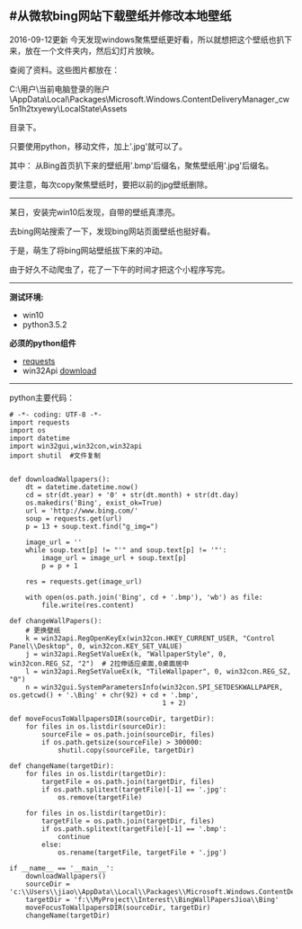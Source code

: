 #从微软bing网站下载壁纸并修改本地壁纸
----------
2016-09-12更新
今天发现windows聚焦壁纸更好看，所以就想把这个壁纸也扒下来，放在一个文件夹内，然后幻灯片放映。

查阅了资料。这些图片都放在：

C:\用户\当前电脑登录的账户\AppData\Local\Packages\Microsoft.Windows.ContentDeliveryManager_cw5n1h2txyewy\LocalState\Assets

目录下。

只要使用python，移动文件，加上'.jpg'就可以了。

其中：
从Bing首页扒下来的壁纸用'.bmp'后缀名，聚焦壁纸用'.jpg'后缀名。

要注意，每次copy聚焦壁纸时，要把以前的jpg壁纸删除。


---------

某日，安装完win10后发现，自带的壁纸真漂亮。

去bing网站搜索了一下，发现bing网站页面壁纸也挺好看。

于是，萌生了将bing网站壁纸拔下来的冲动。

由于好久不动爬虫了，花了一下午的时间才把这个小程序写完。

----------
**测试环境:**
 - win10
 - python3.5.2

**必须的python组件**
 - [requests][1]
 - win32Api [download][2]

----------
python主要代码：
```
# -*- coding: UTF-8 -*-
import requests
import os
import datetime
import win32gui,win32con,win32api
import shutil  #文件复制


def downloadWallpapers():
	dt = datetime.datetime.now()
	cd = str(dt.year) + '0' + str(dt.month) + str(dt.day)
	os.makedirs('Bing', exist_ok=True)
	url = 'http://www.bing.com/'
	soup = requests.get(url)
	p = 13 + soup.text.find("g_img=")

	image_url = ''
	while soup.text[p] != "'" and soup.text[p] != '"':
		image_url = image_url + soup.text[p]
		p = p + 1

	res = requests.get(image_url)

	with open(os.path.join('Bing', cd + '.bmp'), 'wb') as file:
		file.write(res.content)

def changeWallPapers():
	# 更换壁纸
	k = win32api.RegOpenKeyEx(win32con.HKEY_CURRENT_USER, "Control Panel\\Desktop", 0, win32con.KEY_SET_VALUE)
	j = win32api.RegSetValueEx(k, "WallpaperStyle", 0, win32con.REG_SZ, "2")  # 2拉伸适应桌面,0桌面居中
	l = win32api.RegSetValueEx(k, "TileWallpaper", 0, win32con.REG_SZ, "0")
	n = win32gui.SystemParametersInfo(win32con.SPI_SETDESKWALLPAPER, os.getcwd() + '.\Bing' + chr(92) + cd + '.bmp',
									  1 + 2)

def moveFocusToWallpapersDIR(sourceDir, targetDir):
	for files in os.listdir(sourceDir):
		sourceFile = os.path.join(sourceDir, files)
		if os.path.getsize(sourceFile) > 300000:
			shutil.copy(sourceFile, targetDir)

def changeName(targetDir):
	for files in os.listdir(targetDir):
		targetFile = os.path.join(targetDir, files)
		if os.path.splitext(targetFile)[-1] == '.jpg':
			os.remove(targetFile)

	for files in os.listdir(targetDir):
		targetFile = os.path.join(targetDir, files)
		if os.path.splitext(targetFile)[-1] == '.bmp':
			continue
		else:
			os.rename(targetFile, targetFile + '.jpg')

if __name__ == '__main__':
	downloadWallpapers()
	sourceDir = 'c:\\Users\\jiao\\AppData\\Local\\Packages\\Microsoft.Windows.ContentDeliveryManager_cw5n1h2txyewy\\LocalState\Assets'
	targetDir = 'f:\\MyProject\\Interest\\BingWallPapersJioa\\Bing'
	moveFocusToWallpapersDIR(sourceDir, targetDir)
	changeName(targetDir)
```

 


  [1]: http://cn.python-requests.org/zh_CN/latest/
  [2]: https://sourceforge.net/projects/pywin32/files/pywin32/